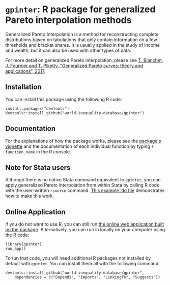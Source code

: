 
# ```gpinter```: R package for generalized Pareto interpolation methods

Generalized Pareto Interpolation is a method for reconstructing complete distributions based on tabulations that only contain information on a few thresholds and bracket shares. It is usually applied in the study of income and wealth, but it can also be used with other types of data.

For more detail on generalized Pareto interpolation, please see [T.&nbsp;Blanchet, J.&nbsp;Fournier and T.&nbsp;Piketty, “Generalized Pareto curves: theory and applications”, 2017](http://wid.world/document/blanchet-t-fournier-j-piketty-t-generalized-pareto-curves-theory-applications-2017/).

## Installation

You can install this package using the following R code:
```{r}
install.packages("devtools")
devtools::install_github("world-inequality-database/gpinter")
```

## Documentation

For the explanations of how the package works, please see the [package's vignette](https://thomasblanchet.fr/wp-content/uploads/2020/04/gpinter-vignette.pdf) and the documentation of each individual function by typing `?function_name` in the R console.

## Note for Stata users

Although there is no native Stata command equivalent to `gpinter`, you can apply generalized Pareto interpolation from within Stata by calling R code with the user-written `rsource` command. [This example .do file](inst/stata/gpinter-stata-example.do) demonstrates how to make this work.

## Online Application

If you do not want to use R, you can still run [the online web application built on the package](http://wid.world/gpinter/). Alternatively, you can run in locally on your computer using the R code:
```{r}
library(gpinter)
run_app()
```
To run that code, you will need additional R packages not installed by default with `gpinter`. You can install them all with the following command:
```{r}
devtools::install_github("world-inequality-database/gpinter",
    dependencies = c("Depends", "Imports", "LinkingTo", "Suggests"))
```
